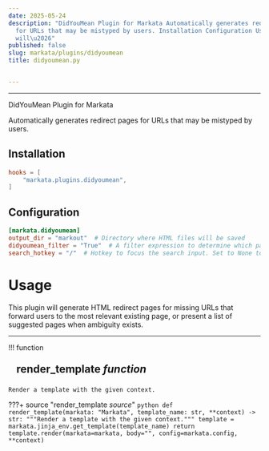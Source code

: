 ```yaml
---
date: 2025-05-24
description: "DidYouMean Plugin for Markata Automatically generates redirect pages
  for URLs that may be mistyped by users. Installation Configuration Usage This plugin
  will\u2026"
published: false
slug: markata/plugins/didyoumean
title: didyoumean.py


---
```


---

DidYouMean Plugin for Markata

Automatically generates redirect pages for URLs that may be mistyped by users.

## Installation

```toml
hooks = [
    "markata.plugins.didyoumean",
]
```

## Configuration

```toml
[markata.didyoumean]
output_dir = "markout"  # Directory where HTML files will be saved
didyoumean_filter = "True"  # A filter expression to determine which pages should be included in suggestions
search_hotkey = "/"  # Hotkey to focus the search input. Set to None to disable. Default is "/"
```

# Usage

This plugin will generate HTML redirect pages for missing URLs that forward users
to the most relevant existing page, or present a list of suggested pages when ambiguity exists.

---

!!! function
    <h2 id="render_template" class="admonition-title" style="margin: 0; padding: .5rem 1rem;">render_template <em class="small">function</em></h2>

    Render a template with the given context.

???+ source "render_template <em class='small'>source</em>"
    ```python
    def render_template(markata: "Markata", template_name: str, **context) -> str:
        """Render a template with the given context."""
        template = markata.jinja_env.get_template(template_name)
        return template.render(markata=markata, body="", config=markata.config, **context)
    ```